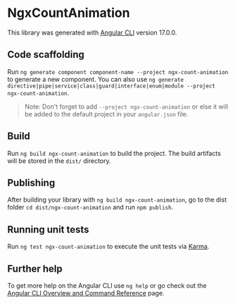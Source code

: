 # NgxCountAnimation

This library was generated with [Angular CLI](https://github.com/angular/angular-cli) version 17.0.0.

## Code scaffolding

Run `ng generate component component-name --project ngx-count-animation` to generate a new component. You can also use `ng generate directive|pipe|service|class|guard|interface|enum|module --project ngx-count-animation`.
> Note: Don't forget to add `--project ngx-count-animation` or else it will be added to the default project in your `angular.json` file. 

## Build

Run `ng build ngx-count-animation` to build the project. The build artifacts will be stored in the `dist/` directory.

## Publishing

After building your library with `ng build ngx-count-animation`, go to the dist folder `cd dist/ngx-count-animation` and run `npm publish`.

## Running unit tests

Run `ng test ngx-count-animation` to execute the unit tests via [Karma](https://karma-runner.github.io).

## Further help

To get more help on the Angular CLI use `ng help` or go check out the [Angular CLI Overview and Command Reference](https://angular.io/cli) page.
